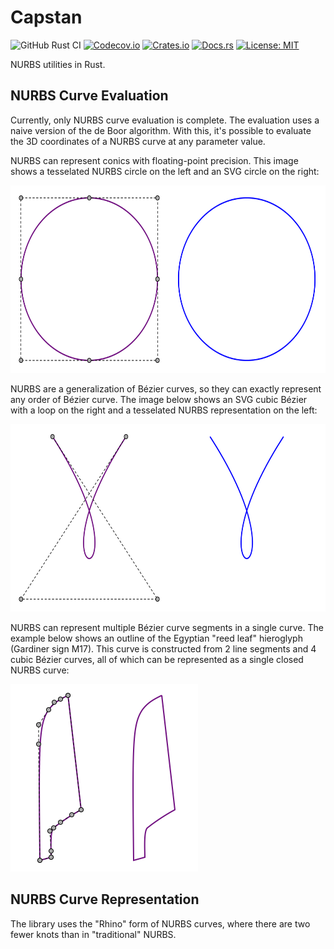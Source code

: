 # Capstan

![GitHub Rust CI](https://github.com/lancelet/capstan/workflows/Rust/badge.svg)
[![Codecov.io](https://codecov.io/gh/lancelet/capstan/branch/main/graph/badge.svg)](https://codecov.io/gh/lancelet/capstan)
[![Crates.io](https://img.shields.io/crates/v/capstan.svg)](https://crates.io/crates/capstan)
[![Docs.rs](https://docs.rs/capstan/badge.svg)](https://docs.rs/capstan)
[![License: MIT](https://img.shields.io/badge/License-MIT-yellow.svg)](https://opensource.org/licenses/MIT)

NURBS utilities in Rust.

## NURBS Curve Evaluation

Currently, only NURBS curve evaluation is complete. The evaluation uses a
naive version of the de Boor algorithm. With this, it's possible to evaluate
the 3D coordinates of a NURBS curve at any parameter value.

NURBS can represent conics with floating-point precision. This image shows a
tesselated NURBS circle on the left and an SVG circle on the right:

<img src="./diagrams/circle.svg" width="600" height="300"/>

NURBS are a generalization of Bézier curves, so they can exactly represent any
order of Bézier curve. The image below shows an SVG cubic Bézier with a loop on
the right and a tesselated NURBS representation on the left:

<img src="./diagrams/cubic-bezier.svg" width="600" height="300"/>

NURBS can represent multiple Bézier curve segments in a single curve. The
example below shows an outline of the Egyptian "reed leaf" hieroglyph
(Gardiner sign M17). This curve is constructed from 2 line segments and 4
cubic Bézier curves, all of which can be represented as a single closed
NURBS curve:

<img src="./diagrams/reed-leaf.svg" width="300" height="300"/>

## NURBS Curve Representation

The library uses the "Rhino" form of NURBS curves, where there are two fewer
knots than in "traditional" NURBS.